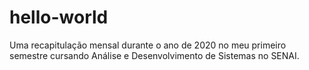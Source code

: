 # hello-world
Uma recapitulação mensal durante o ano de 2020 no meu primeiro semestre cursando Análise e Desenvolvimento de Sistemas no SENAI.
